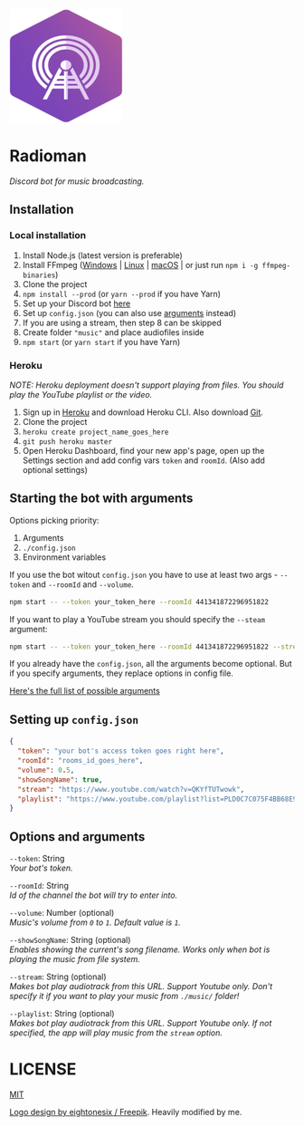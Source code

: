 <img src=".github/logo.svg" style="display:inline-block;" width="200" height="200">

# Radioman
*Discord bot for music broadcasting.*

## Installation

### Local installation
1. Install Node.js (latest version is preferable)
2. Install FFmpeg ([Windows](https://www.wikihow.com/Install-FFmpeg-on-Windows) | [Linux](https://www.ostechnix.com/install-ffmpeg-linux/) | [macOS](http://macappstore.org/ffmpeg/) | or just run `npm i -g ffmpeg-binaries`)
3. Clone the project
4. `npm install --prod` (or `yarn --prod` if you have Yarn)
5. Set up your Discord bot [here](https://discordapp.com/developers)
6. Set up `config.json` (you can also use [arguments](#starting-the-bot-with-arguments) instead)
7. If you are using a stream, then step 8 can be skipped
8. Create folder `"music"` and place audiofiles inside
9. `npm start` (or `yarn start` if you have Yarn)

### Heroku
*NOTE: Heroku deployment doesn't support playing from files. You should play the YouTube playlist or the video.*

1. Sign up in [Heroku](https://www.heroku.com/) and download Heroku CLI. Also download [Git](https://git-scm.com).
2. Clone the project
3. `heroku create project_name_goes_here`
4. `git push heroku master`
5. Open Heroku Dashboard, find your new app's page, open up the Settings section and add config vars `token` and `roomId`. (Also add optional settings)

## Starting the bot with arguments

Options picking priority:
1. Arguments
2. `./config.json`
3. Environment variables

If you use the bot witout `config.json` you have to use at least two args - `--token` and `--roomId` and `--volume`.

```sh
npm start -- --token your_token_here --roomId 441341872296951822
```

If you want to play a YouTube stream you should specify the `--steam` argument:

```sh
npm start -- --token your_token_here --roomId 441341872296951822 --stream https://www.youtube.com/watch?v=QKYfTUTwowk
```

If you already have the `config.json`, all the arguments become optional. But if you specify arguments, they replace options in config file.

[Here's the full list of possible arguments](#options-and-arguments)

## Setting up `config.json`

```json
{
  "token": "your bot's access token goes right here",
  "roomId": "rooms_id_goes_here",
  "volume": 0.5,
  "showSongName": true,
  "stream": "https://www.youtube.com/watch?v=QKYfTUTwowk",
  "playlist": "https://www.youtube.com/playlist?list=PLD0C7C075F4BB68E9"
}
```

## Options and arguments

`--token`: String  
*Your bot's token.*

`--roomId`: String  
*Id of the channel the bot will try to enter into.*

`--volume`: Number (optional)  
*Music's volume from `0` to `1`. Default value is `1`.*

`--showSongName`: String (optional)  
*Enables showing the current's song filename. Works only when bot is playing the music from file system.*

`--stream`: String (optional)  
*Makes bot play audiotrack from this URL. Support Youtube only. Don't specify it if you want to play your music from `./music/` folder!*

`--playlist`: String (optional)  
*Makes bot play audiotrack from this URL. Support Youtube only. If not specified, the app will play music from the `stream` option.*

# LICENSE

[MIT](LICENSE.md)

[Logo design by eightonesix / Freepik](http://www.freepik.com). Heavily modified by me.
